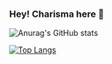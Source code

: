 ### Hey! Charisma here 👋

![Anurag's GitHub stats](https://github-readme-stats.vercel.app/api?username=ckcherry23&count_private=true&show_icons=true&theme=jolly&title_color=9e609e&hide_border=true&icon_color=9e609e)

[![Top Langs](https://github-readme-stats.vercel.app/api/top-langs/?username=ckcherry23&layout=compact&theme=jolly&langs_count=10&count_private=true&title_color=9e609e&hide_border=true)](https://github.com/anuraghazra/github-readme-stats)

<!--
**ckcherry23/ckcherry23** is a ✨ _special_ ✨ repository because its `README.md` (this file) appears on your GitHub profile.

Here are some ideas to get you started:

- 🔭 I’m currently working on ...
- 🌱 I’m currently learning ...
- 👯 I’m looking to collaborate on ...
- 🤔 I’m looking for help with ...
- 💬 Ask me about ...
- 📫 How to reach me: ...
- 😄 Pronouns: ...
- ⚡ Fun fact: ...
-->
